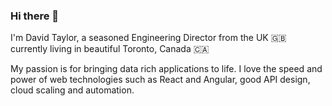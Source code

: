 ### Hi there 👋

I'm David Taylor, a seasoned Engineering Director from the UK 🇬🇧 currently living in beautiful Toronto, Canada 🇨🇦

My passion is for bringing data rich applications to life. I love the speed and power of web technologies such as React and Angular, good API design, cloud scaling and automation.

<!--
**tayles/tayles** is a ✨ _special_ ✨ repository because its `README.md` (this file) appears on your GitHub profile.

Here are some ideas to get you started:

- 🔭 I’m currently working on ...
- 🌱 I’m currently learning ...
- 👯 I’m looking to collaborate on ...
- 🤔 I’m looking for help with ...
- 💬 Ask me about ...
- 📫 How to reach me: ...
- 😄 Pronouns: ...
- ⚡ Fun fact: ...
-->
